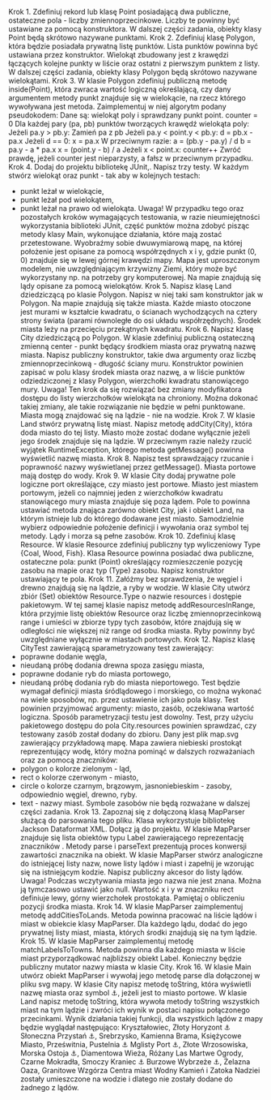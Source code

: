 Krok 1.
Zdefiniuj rekord lub klasę Point posiadającą dwa publiczne, ostateczne pola - liczby
zmiennoprzecinkowe. Liczby te powinny być ustawiane za pomocą konstruktora.
W dalszej części zadania, obiekty klasy Point będą skrótowo nazywane punktami.
Krok 2.
Zdefiniuj klasę Polygon, która będzie posiadała prywatną listę punktów. Lista punktów powinna być
ustawiana przez konstruktor. Wielokąt zbudowany jest z krawędzi łączących kolejne punkty w liście
oraz ostatni z pierwszym punktem z listy.
W dalszej części zadania, obiekty klasy Polygon będą skrótowo nazywane wielokątami.
Krok 3.
W klasie Polygon zdefiniuj publiczną metodę inside(Point), która zwraca wartość logiczną określającą,
czy dany argumentem metody punkt znajduje się w wielokącie, na rzecz którego wywoływana jest
metoda. Zaimplementuj w niej algorytm podany pseudokodem:
Dane są: wielokąt poly i sprawdzany punkt point.
counter = 0
Dla każdej pary (pa, pb) punktów tworzących krawędź wielokąta poly:
Jeżeli pa.y > pb.y:
Zamień pa z pb
Jeżeli pa.y < point.y < pb.y:
d = pb.x - pa.x
Jeżeli d == 0:
x = pa.x
W przeciwnym razie:
a = (pb.y - pa.y) / d
b = pa.y - a * pa.x
x = (point.y - b) / a
Jeżeli x < point.x:
counter++
Zwróć prawdę, jeżeli counter jest nieparzysty, a fałsz w przeciwnym przypadku.
Krok 4.
Dodaj do projektu bibliotekę JUnit,. Napisz trzy testy. W każdym stwórz wielokąt oraz punkt - tak aby
w kolejnych testach:
- punkt leżał w wielokącie,
- punkt leżał pod wielokątem,
- punkt leżał na prawo od wielokąta.
Uwaga! W przypadku tego oraz pozostałych kroków wymagających testowania, w razie
nieumiejętności wykorzystania biblioteki JUnit, część punktów można zdobyć pisząc metody klasy
Main, wykonujące działania, które mają zostać przetestowane.
Wyobraźmy sobie dwuwymiarową mapę, na której położenie jest opisane za pomocą współrzędnych
x i y, gdzie punkt (0, 0) znajduje się w lewej górnej krawędzi mapy. Mapa jest uproszczonym
modelem, nie uwzględniającym krzywizny Ziemi, który może być wykorzystany np. na potrzeby gry
komputerowej. Na mapie znajdują się lądy opisane za pomocą wielokątów.
Krok 5.
Napisz klasę Land dziedziczącą po klasie Polygon. Napisz w niej taki sam konstruktor jak w Polygon.
Na mapie znajdują się także miasta. Każde miasto otoczone jest murami w kształcie kwadratu,
o ścianach wychodzących na cztery strony świata (parami równoległe do osi układu współrzędnych).
Środek miasta leży na przecięciu przekątnych kwadratu.
Krok 6.
Napisz klasę City dziedziczącą po Polygon. W klasie zdefiniuj publiczną ostateczną zmienną center -
punkt będący środkiem miasta oraz prywatną nazwę miasta. Napisz publiczny konstruktor, takie dwa
argumenty oraz liczbę zmiennoprzecinkową - długość ściany muru. Konstruktor powinien zapisać
w polu klasy środek miasta oraz nazwę, a w liście punktów odziedziczonej z klasy Polygon,
wierzchołki kwadratu stanowiącego mury.
Uwaga! Ten krok da się rozwiązać bez zmiany modyfikatora dostępu do listy wierzchołków wielokąta
na chroniony. Można dokonać takiej zmiany, ale takie rozwiązanie nie będzie w pełni punktowane.
Miasta mogą znajdować się na lądzie - nie na wodzie.
Krok 7.
W klasie Land stwórz prywatną listę miast. Napisz metodę addCity(City), która doda miasto do tej
listy. Miasto może zostać dodane wyłącznie jeżeli jego środek znajduje się na lądzie. W przeciwnym
razie należy rzucić wyjątek RuntimeException, którego metoda getMessage() powinna wyświetlić
nazwę miasta.
Krok 8.
Napisz test sprawdzający rzucanie i poprawność nazwy wyświetlanej przez getMessage().
Miasta portowe mają dostęp do wody.
Krok 9.
W klasie City dodaj prywatne pole logiczne port określające, czy miasto jest portowe. Miasto jest
miastem portowym, jeżeli co najmniej jeden z wierzchołków kwadratu stanowiącego mury miasta
znajduje się poza lądem.
Pole to powinna ustawiać metoda znająca zarówno obiekt City, jak i obiekt Land, na którym istnieje
lub do którego dodawane jest miasto. Samodzielnie wybierz odpowiednie położenie definicji
i wywołania oraz symbol tej metody.
Lądy i morza są pełne zasobów.
Krok 10.
Zdefiniuj klasę Resource. W klasie Resource zdefiniuj publiczny typ wyliczeniowy Type {Coal, Wood,
Fish}. Klasa Resource powinna posiadać dwa publiczne, ostateczne pola: punkt (Point) określający
rozmieszczenie pozycję zasobu na mapie oraz typ (Type) zasobu. Napisz konstruktor ustawiający te
pola.
Krok 11.
Załóżmy bez sprawdzenia, że węgiel i drewno znajdują się na lądzie, a ryby w wodzie.
W klasie City utwórz zbiór (Set) obiektów Resource.Type o nazwie resources i dostępie pakietowym.
W tej samej klasie napisz metodę addResourcesInRange, która przyjmie listę obiektów Resource
oraz liczbę zmiennoprzecinkową range i umieści w zbiorze typy tych zasobów, które znajdują się
w odległości nie większej niż range od środka miasta. Ryby powinny być uwzględniane wyłącznie
w miastach portowych.
Krok 12.
Napisz klasę CityTest zawierającą sparametryzowany test zawierający:
- poprawne dodanie węgla,
- nieudaną próbę dodania drewna spoza zasięgu miasta,
- poprawne dodanie ryb do miasta portowego,
- nieudaną próbę dodania ryb do miasta nieportowego.
Test będzie wymagał definicji miasta śródlądowego i morskiego, co można wykonać na wiele
sposobów, np. przez ustawienie ich jako pola klasy.
Test powinien przyjmować argumenty: miasto, zasób, oczekiwana wartość logiczna.
Sposób parametryzacji testu jest dowolny. Test, przy użyciu pakietowego dostępu do pola
City.resources powinien sprawdzać, czy testowany zasób został dodany do zbioru.
Dany jest plik map.svg zawierający przykładową mapę. Mapa zawiera niebieski prostokąt
reprezentujący wodę, który można pominąć w dalszych rozważaniach oraz za pomocą znaczników:
- polygon o kolorze zielonym - ląd,
- rect o kolorze czerwonym - miasto,
- circle o kolorze czarnym, brązowym, jasnoniebieskim - zasoby, odpowiednio węgiel, drewno,
ryby.
- text - nazwy miast.
Symbole zasobów nie będą rozważane w dalszej części zadania.
Krok 13.
Zapoznaj się z dołączoną klasą MapParser służącą do parsowania tego pliku. Klasa wykorzystuje
bibliotekę Jackson Dataformat XML. Dołącz ją do projektu. W klasie MapParser znajduje się lista
obiektów typu Label zawierającego reprezentację znaczników <text>. Metody parse i parseText
prezentują proces konwersji zawartości znacznika na obiekt.
W klasie MapParser stwórz analogiczne do istniejącej listy nazw, nowe listy lądów i miast i zapełnij je
wzorując się na istniejącym kodzie. Napisz publiczny akcesor do listy lądów.
Uwaga! Podczas wczytywania miasta jego nazwa nie jest znana. Można ją tymczasowo ustawić jako
null. Wartość x i y w znaczniku rect definiuje lewy, górny wierzchołek prostokąta. Pamiętaj
o obliczeniu pozycji środka miasta.
Krok 14.
W klasie MapParser zaimplementuj metodę addCitiesToLands. Metoda powinna pracować na liście
lądów i miast w obiekcie klasy MapParser. Dla każdego lądu, dodać do jego prywatnej listy miast,
miasta, których środki znajdują się na tym lądzie.
Krok 15.
W klasie MapParser zaimplementuj metodę matchLabelsToTowns. Metoda powinna dla każdego
miasta w liście miast przyporządkować najbliższy obiekt Label. Konieczny będzie publiczny mutator
nazwy miasta w klasie City.
Krok 16.
W klasie Main utwórz obiekt MapParser i wywołaj jego metodę parse dla dołączonej w pliku svg
mapy. W klasie City napisz metodę toString, która wyświetli nazwę miasta oraz symbol ⚓, jeżeli jest
to miasto portowe. W klasie Land napisz metodę toString, która wywoła metody toString wszystkich
miast na tym lądzie i zwróci ich wynik w postaci napisu połączonego przecinkami.
Wynik działania takiej funkcji, dla wszystkich lądów z mapy będzie wyglądał następująco:
Kryształowiec, Złoty Horyzont
⚓
Słoneczna Przystań
⚓, Srebrzysko, Kamienna Brama, Księżycowe Miasto, Prześwitnia, Pustelnia
⚓
Mglisty Port
⚓, Złote Wrzosowiska, Morska Ostoja
⚓, Diamentowa Wieża, Różany Las
Martwe Ogrody, Czarne Mokradła, Smoczy Kraniec
⚓
Burzowe Wybrzeże
⚓, Żelazna Oaza, Granitowe Wzgórza
Centra miast Wodny Kamień i Zatoka Nadziei zostały umieszczone na wodzie i dlatego nie zostały
dodane do żadnego z lądów.
